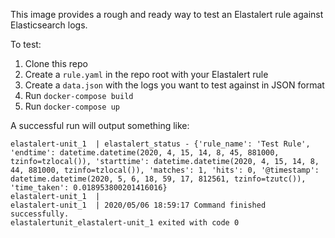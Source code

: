 This image provides a rough and ready way to test an Elastalert rule against
Elasticsearch logs.

To test:

1. Clone this repo
2. Create a `rule.yaml` in the repo root with your Elastalert rule
3. Create a `data.json` with the logs you want to test against in JSON format
4. Run `docker-compose build`
5. Run `docker-compose up`

A successful run will output something like:

```
elastalert-unit_1  | elastalert_status - {'rule_name': 'Test Rule', 'endtime': datetime.datetime(2020, 4, 15, 14, 8, 45, 881000, tzinfo=tzlocal()), 'starttime': datetime.datetime(2020, 4, 15, 14, 8, 44, 881000, tzinfo=tzlocal()), 'matches': 1, 'hits': 0, '@timestamp': datetime.datetime(2020, 5, 6, 18, 59, 17, 812561, tzinfo=tzutc()), 'time_taken': 0.018953800201416016}
elastalert-unit_1  |
elastalert-unit_1  | 2020/05/06 18:59:17 Command finished successfully.
elastalertunit_elastalert-unit_1 exited with code 0
```
